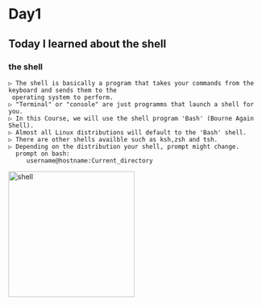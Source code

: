 # Day1
## Today I learned about the shell
### the shell
    ▷ The shell is basically a program that takes your commands from the keyboard and sends them to the 
     operating system to perform.
    ▷ "Terminal" or "console" are just programms that launch a shell for you.
    ▷ In this Course, we will use the shell program 'Bash' (Bourne Again Shell).
    ▷ Almost all Linux distributions will default to the 'Bash' shell.
    ▷ There are other shells availble such as ksh,zsh and tsh.
    ▷ Depending on the distribution your shell, prompt might change.
      prompt on bash: 
         username@hostname:Current_directory
  <img width="250" height="250" alt="shell" src="https://github.com/user-attachments/assets/03caa420-391e-42f8-bfde-4aeed91487f1" />
